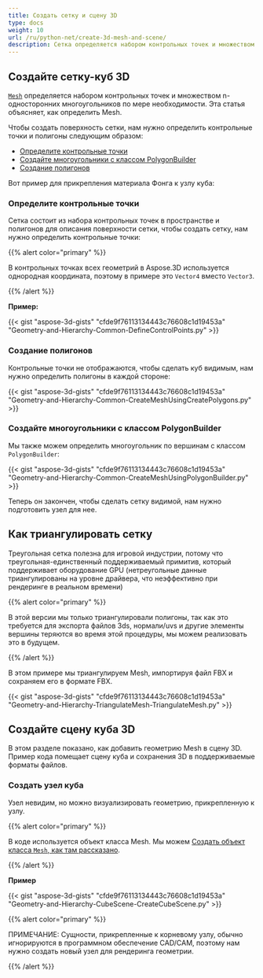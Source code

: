```yaml
---
title: Создать сетку и сцену 3D
type: docs
weight: 10
url: /ru/python-net/create-3d-mesh-and-scene/
description: Сетка определяется набором контрольных точек и множеством n-сторонних многоугольников по мере необходимости. В этой статье объясняется, как определить сетку.
---
```

##  **Создайте сетку-куб 3D**
[`Mesh`](https://reference.aspose.com/3d/net/aspose.threed.entities/mesh) определяется набором контрольных точек и множеством n-односторонних многоугольников по мере необходимости. Эта статья объясняет, как определить Mesh.

Чтобы создать поверхность сетки, нам нужно определить контрольные точки и полигоны следующим образом:

- [Определите контрольные точки](/3d/ru/python-net/create-3d-mesh-and-scene/)
- [Создайте многоугольники с классом PolygonBuilder](/3d/ru/python-net/create-3d-mesh-and-scene/)
- [Создание полигонов](/3d/ru/python-net/create-3d-mesh-and-scene/)

Вот пример для прикрепления материала Фонга к узлу куба:
###  **Определите контрольные точки**
Сетка состоит из набора контрольных точек в пространстве и полигонов для описания поверхности сетки, чтобы создать сетку, нам нужно определить контрольные точки:

{{% alert color="primary" %}}

В контрольных точках всех геометрий в Aspose.3D используется однородная координата, поэтому в примере это `Vector4` вместо `Vector3`.

{{% /alert %}}

**Пример:**

{{< gist "aspose-3d-gists" "cfde9f76113134443c76608c1d19453a" "Geometry-and-Hierarchy-Common-DefineControlPoints.py" >}}


###  **Создание полигонов**
Контрольные точки не отображаются, чтобы сделать куб видимым, нам нужно определить полигоны в каждой стороне:

{{< gist "aspose-3d-gists" "cfde9f76113134443c76608c1d19453a" "Geometry-and-Hierarchy-Common-CreateMeshUsingCreatePolygons.py" >}}


###  **Создайте многоугольники с классом PolygonBuilder**
Мы также можем определить многоугольник по вершинам с классом `PolygonBuilder`:

{{< gist "aspose-3d-gists" "cfde9f76113134443c76608c1d19453a" "Geometry-and-Hierarchy-Common-CreateMeshUsingPolygonBuilder.py" >}}

Теперь он закончен, чтобы сделать сетку видимой, нам нужно подготовить узел для нее.
##  **Как триангулировать сетку**
Треугольная сетка полезна для игровой индустрии, потому что треугольная-единственный поддерживаемый примитив, который поддерживает оборудование GPU (нетреугольные данные триангулированы на уровне драйвера, что неэффективно при рендеринге в реальном времени)

{{% alert color="primary" %}}

В этой версии мы только триангулировали полигоны, так как это требуется для экспорта файлов 3ds, нормали/uvs и другие элементы вершины теряются во время этой процедуры, мы можем реализовать это в будущем.

{{% /alert %}}

В этом примере мы триангулируем Mesh, импортируя файл FBX и сохраняем его в формате FBX.

{{< gist "aspose-3d-gists" "cfde9f76113134443c76608c1d19453a" "Geometry-and-Hierarchy-TriangulateMesh-TriangulateMesh.py" >}}
##  **Создайте сцену куба 3D**
В этом разделе показано, как добавить геометрию Mesh в сцену 3D. Пример кода помещает сцену куба и сохранения 3D в поддерживаемые форматы файлов.
###  **Создать узел куба**
Узел невидим, но можно визуализировать геометрию, прикрепленную к узлу.

{{% alert color="primary" %}}

В коде используется объект класса Mesh. Мы можем [Создать объект класса `Mesh`, как там рассказано](https://docs.aspose.com/3d/python-net/create-3d-mesh-and-scene/#create-a-3d-cube-mesh).

{{% /alert %}}

**Пример**

{{< gist "aspose-3d-gists" "cfde9f76113134443c76608c1d19453a" "Geometry-and-Hierarchy-CubeScene-CreateCubeScene.py" >}}

{{% alert color="primary" %}}

ПРИМЕЧАНИЕ: Сущности, прикрепленные к корневому узлу, обычно игнорируются в программном обеспечение CAD/CAM, поэтому нам нужно создать новый узел для рендеринга геометрии.

{{% /alert %}}
